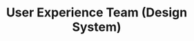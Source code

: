 ---
name: Kelly
title: User Experience Team (Design System)
tags:
  - ux
picture: ../../images/team/Ta11yCat.png
---